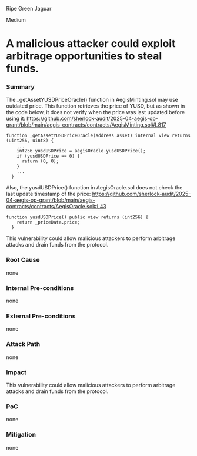 Ripe Green Jaguar

Medium

# A malicious attacker could exploit arbitrage opportunities to steal funds.

### Summary

The _getAssetYUSDPriceOracle() function in AegisMinting.sol may use outdated price.
This function retrieves the price of YUSD, but as shown in the code below, it does not verify when the price was last updated before using it:
https://github.com/sherlock-audit/2025-04-aegis-op-grant/blob/main/aegis-contracts/contracts/AegisMinting.sol#L817
```solidity
function _getAssetYUSDPriceOracle(address asset) internal view returns (uint256, uint8) {
    ...
    int256 yusdUSDPrice = aegisOracle.yusdUSDPrice();
    if (yusdUSDPrice == 0) {
      return (0, 0);
    }
    ...
  }
```
Also, the yusdUSDPrice() function in AegisOracle.sol does not check the last update timestamp of the price:
https://github.com/sherlock-audit/2025-04-aegis-op-grant/blob/main/aegis-contracts/contracts/AegisOracle.sol#L43
```solidity
function yusdUSDPrice() public view returns (int256) {
    return _priceData.price;
  }
```

This vulnerability could allow malicious attackers to perform arbitrage attacks and drain funds from the protocol.

### Root Cause

none

### Internal Pre-conditions

none

### External Pre-conditions

none

### Attack Path

none

### Impact

This vulnerability could allow malicious attackers to perform arbitrage attacks and drain funds from the protocol.

### PoC

none

### Mitigation

none